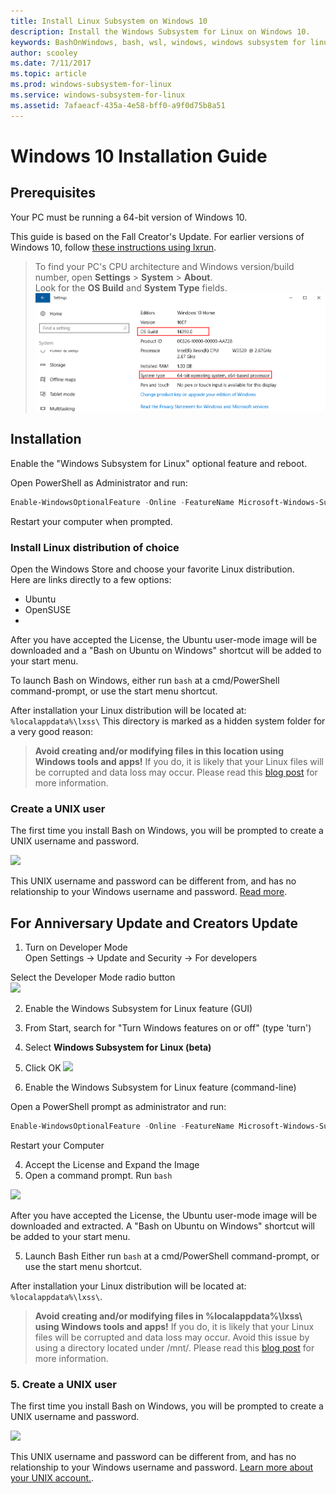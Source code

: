 ```yaml
---
title: Install Linux Subsystem on Windows 10
description: Install the Windows Subsystem for Linux on Windows 10.
keywords: BashOnWindows, bash, wsl, windows, windows subsystem for linux, windowssubsystem, ubuntu, windows 10
author: scooley
ms.date: 7/11/2017
ms.topic: article
ms.prod: windows-subsystem-for-linux
ms.service: windows-subsystem-for-linux
ms.assetid: 7afaeacf-435a-4e58-bff0-a9f0d75b8a51
---
```


# Windows 10 Installation Guide

## Prerequisites
Your PC must be running a 64-bit version of Windows 10.

This guide is based on the Fall Creator's Update.  For earlier versions of Windows 10, follow [these instructions using lxrun](install_guide.md#For-Anniversary-Update-and-Creators-Update).

> To find your PC's CPU architecture and Windows version/build number, open **Settings** > **System** > **About**.  
  Look for the **OS Build** and **System Type** fields.
  ![](media/system.png) 

## Installation
Enable the "Windows Subsystem for Linux" optional feature and reboot.

Open PowerShell as Administrator and run:
``` PowerShell
Enable-WindowsOptionalFeature -Online -FeatureName Microsoft-Windows-Subsystem-Linux
```

Restart your computer when prompted.

### Install Linux distribution of choice
Open the Windows Store and choose your favorite Linux distribution.  
Here are links directly to a few options:
* Ubuntu
* OpenSUSE
*

  
After you have accepted the License, the Ubuntu user-mode image will be downloaded and a "Bash on Ubuntu on Windows" shortcut will be added to your start menu.

To launch Bash on Windows, either run `bash` at a cmd/PowerShell command-prompt, or use the start menu shortcut.

After installation your Linux distribution will be located at: `%localappdata%\lxss\`
This directory is marked as a hidden system folder for a very good reason: 

> **Avoid creating and/or modifying files in this location using Windows tools 
> and apps!** If you do, it is likely that your Linux files will be corrupted and data loss may occur. 
> Please read this [blog post](https://blogs.msdn.microsoft.com/commandline/2016/11/17/do-not-change-linux-files-using-windows-apps-and-tools/) 
> for more information.

### Create a UNIX user
The first time you install Bash on Windows, you will be prompted to create a UNIX username and password.

![](media/new-user.png)
  
This UNIX username and password can be different from, and has no relationship to your Windows username 
and password. [Read more](https://msdn.microsoft.com/en-us/commandline/wsl/user_support).

## For Anniversary Update and Creators Update
1. Turn on Developer Mode  
  Open Settings -> Update and Security -> For developers
  
  Select the Developer Mode radio button  
	![](media/updateAndSecurity.png)

2. Enable the Windows Subsystem for Linux feature (GUI)
  1. From Start, search for "Turn Windows features on or off" (type 'turn')
  2. Select **Windows Subsystem for Linux (beta)**  
  3. Click OK
	  ![](media/windowsFeatures.png)

3. Enable the Windows Subsystem for Linux feature (command-line)
  
  Open a PowerShell prompt as administrator and run:
  ``` PowerShell
  Enable-WindowsOptionalFeature -Online -FeatureName Microsoft-Windows-Subsystem-Linux
  ```
  
  Restart your Computer

4. Accept the License and Expand the Image
  1. Open a command prompt.  Run `bash` 
  
  ![](media/bashShellInstall.png)
  
  After you have accepted the License, the Ubuntu user-mode image will be downloaded and extracted. A "Bash on Ubuntu on Windows" shortcut will be added to your start menu.

5. Launch Bash
  Either run `bash` at a cmd/PowerShell command-prompt, or use the start menu shortcut.

After installation your Linux distribution will be located at: `%localappdata%\lxss\`.

> **Avoid creating and/or modifying files in %localappdata%\lxss\ using Windows tools 
> and apps!** If you do, it is likely that your Linux files will be corrupted and data loss may occur. Avoid this issue by using a directory located under /mnt/.
> Please read this [blog post](https://blogs.msdn.microsoft.com/commandline/2016/11/17/do-not-change-linux-files-using-windows-apps-and-tools/) for more information.

### 5. Create a UNIX user
The first time you install Bash on Windows, you will be prompted to create a UNIX username and password.

![](media/new-user.png)
  
This UNIX username and password can be different from, and has no relationship to your Windows username 
and password. [Learn more about your UNIX account.](https://msdn.microsoft.com/en-us/commandline/wsl/user_support).
